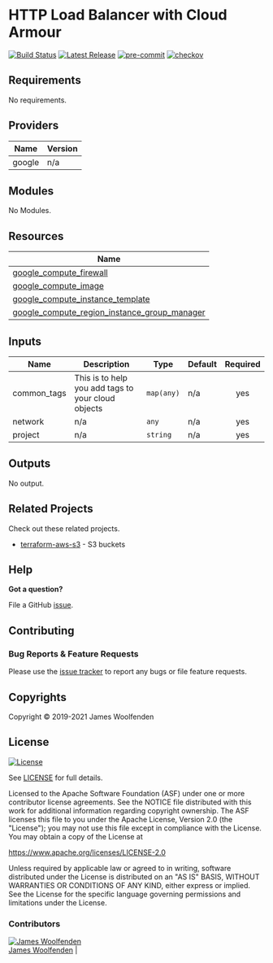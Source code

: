 # HTTP Load Balancer with Cloud Armour

[![Build Status](https://github.com/JamesWoolfenden/terraform-gcp-http-internal/workflows/Verify%20and%20Bump/badge.svg?branch=master)](https://travis-ci.com/JamesWoolfenden/terraform-gcp-http-internal)
[![Latest Release](https://img.shields.io/github/release/JamesWoolfenden/terraform-gcp-http-internal.svg)](https://github.com/JamesWoolfenden/terraform-gcp-http-internal/releases/latest)
[![pre-commit](https://img.shields.io/badge/pre--commit-enabled-brightgreen?logo=pre-commit&logoColor=white)](https://github.com/pre-commit/pre-commit)
[![checkov](https://img.shields.io/badge/checkov-verified-brightgreen)](https://www.checkov.io/)

<!-- BEGINNING OF PRE-COMMIT-TERRAFORM DOCS HOOK -->
## Requirements

No requirements.

## Providers

| Name | Version |
|------|---------|
| google | n/a |

## Modules

No Modules.

## Resources

| Name |
|------|
| [google_compute_firewall](https://registry.terraform.io/providers/hashicorp/google/latest/docs/resources/compute_firewall) |
| [google_compute_image](https://registry.terraform.io/providers/hashicorp/google/latest/docs/data-sources/compute_image) |
| [google_compute_instance_template](https://registry.terraform.io/providers/hashicorp/google/latest/docs/resources/compute_instance_template) |
| [google_compute_region_instance_group_manager](https://registry.terraform.io/providers/hashicorp/google/latest/docs/resources/compute_region_instance_group_manager) |

## Inputs

| Name | Description | Type | Default | Required |
|------|-------------|------|---------|:--------:|
| common\_tags | This is to help you add tags to your cloud objects | `map(any)` | n/a | yes |
| network | n/a | `any` | n/a | yes |
| project | n/a | `string` | n/a | yes |

## Outputs

No output.
<!-- END OF PRE-COMMIT-TERRAFORM DOCS HOOK -->

## Related Projects

Check out these related projects.

- [terraform-aws-s3](https://github.com/jameswoolfenden/terraform-aws-s3) - S3 buckets

## Help

**Got a question?**

File a GitHub [issue](https://github.com/JamesWoolfenden/terraform-gcp-http-internal/issues).

## Contributing

### Bug Reports & Feature Requests

Please use the [issue tracker](https://github.com/JamesWoolfenden/terraform-gcp-http-internal/issues) to report any bugs or file feature requests.

## Copyrights

Copyright © 2019-2021 James Woolfenden

## License

[![License](https://img.shields.io/badge/License-Apache%202.0-blue.svg)](https://opensource.org/licenses/Apache-2.0)

See [LICENSE](LICENSE) for full details.

Licensed to the Apache Software Foundation (ASF) under one
or more contributor license agreements. See the NOTICE file
distributed with this work for additional information
regarding copyright ownership. The ASF licenses this file
to you under the Apache License, Version 2.0 (the
"License"); you may not use this file except in compliance
with the License. You may obtain a copy of the License at

<https://www.apache.org/licenses/LICENSE-2.0>

Unless required by applicable law or agreed to in writing,
software distributed under the License is distributed on an
"AS IS" BASIS, WITHOUT WARRANTIES OR CONDITIONS OF ANY
KIND, either express or implied. See the License for the
specific language governing permissions and limitations
under the License.

### Contributors

[![James Woolfenden][jameswoolfenden_avatar]][jameswoolfenden_homepage]<br/>[James Woolfenden][jameswoolfenden_homepage] |

[jameswoolfenden_homepage]: https://github.com/jameswoolfenden
[jameswoolfenden_avatar]: https://github.com/jameswoolfenden.png?size=150
[github]: https://github.com/jameswoolfenden
[linkedin]: https://www.linkedin.com/in/jameswoolfenden/
[twitter]: https://twitter.com/JimWoolfenden
[share_twitter]: https://twitter.com/intent/tweet/?text=terraform-gcp-http-internal&url=https://github.com/JamesWoolfenden/terraform-gcp-http-internal
[share_linkedin]: https://www.linkedin.com/shareArticle?mini=true&title=terraform-gcp-http-internal&url=https://github.com/JamesWoolfenden/terraform-gcp-http-internal
[share_reddit]: https://reddit.com/submit/?url=https://github.com/JamesWoolfenden/terraform-gcp-http-internal
[share_facebook]: https://facebook.com/sharer/sharer.php?u=https://github.com/JamesWoolfenden/terraform-gcp-http-internal
[share_email]: mailto:?subject=terraform-gcp-http-internal&body=https://github.com/JamesWoolfenden/terraform-gcp-http-internal
